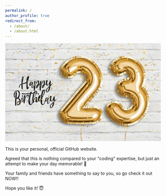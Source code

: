 ```yaml
---
permalink: /
author_profile: true
redirect_from: 
  - /about/
  - /about.html
---
```


  
  
  <img src="/images/HBD.JPG">


This is your personal, official GitHub website. 

Agreed that this is nothing compared to your "coding" expertise, but just an attempt to make your day memorable! 🥰


Your family and friends have something to say to you, so go check it out NOW!! 


Hope you like it! 😇 











